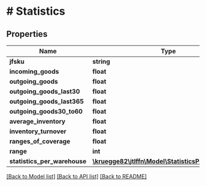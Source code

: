 # # Statistics

## Properties

Name | Type | Description | Notes
------------ | ------------- | ------------- | -------------
**jfsku** | **string** |  |
**incoming_goods** | **float** |  | [optional]
**outgoing_goods** | **float** |  | [optional]
**outgoing_goods_last30** | **float** |  | [optional]
**outgoing_goods_last365** | **float** |  | [optional]
**outgoing_goods30_to60** | **float** |  | [optional]
**average_inventory** | **float** |  | [optional]
**inventory_turnover** | **float** |  | [optional]
**ranges_of_coverage** | **float** |  | [optional]
**range** | **int** |  | [optional]
**statistics_per_warehouse** | [**\kruegge82\jtlffn\Model\StatisticsPerWarehouse[]**](StatisticsPerWarehouse.md) |  |

[[Back to Model list]](../../README.md#models) [[Back to API list]](../../README.md#endpoints) [[Back to README]](../../README.md)
